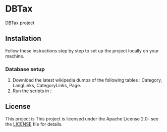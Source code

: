 # DBTax
DBTax project

## Installation
Follow these instructions step by step to set up the project locally on your machine.

### Database setup
1. Download the latest wikipedia dumps of the following tables : Category, LangLinks, CategoryLinks, Page.
2. Run the scripts in :


## License
This project is This project is licensed under the Apache License 2.0- see the [LICENSE](https://github.com/dbpedia/DBTax/blob/master/LICENSE) file for details.

